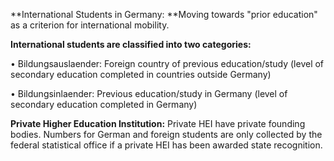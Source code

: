 **International Students in Germany: **Moving towards "prior education" as a criterion for international mobility.

**International students are classified into two categories:**

• Bildungsauslaender: Foreign country of previous education/study (level of secondary education completed in countries outside Germany)

• Bildungsinlaender: Previous education/study in Germany (level of secondary education completed in Germany)

**Private Higher Education Institution:** Private HEI have private founding bodies. Numbers for German and foreign students are only collected by the federal statistical office if a private HEI has been awarded state recognition.